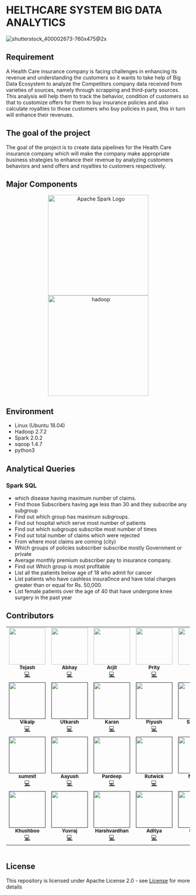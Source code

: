 # HELTHCARE SYSTEM BIG DATA ANALYTICS

![shutterstock_400002673-760x475@2x](https://user-images.githubusercontent.com/56173595/170109403-6716a6a5-a7e8-4e4a-883d-97d6072a21c7.jpg)

## Requirement

A Health Care insurance company is facing challenges in enhancing its revenue and understanding the customers so it wants to take help of Big Data Ecosystem to analyze the Competitors company data received from varieties of sources, namely through scrapping and third-party sources. This analysis will help them to track the behavior, condition of customers so that to customize offers for them to buy insurance policies and also calculate royalties to those customers who buy policies in past, this in turn will enhance their revenues.

## The goal of the project

The goal of the project is to create data pipelines for the Health Care insurance company which will make the company make appropriate business strategies to enhance their revenue by analyzing customers behaviors and send offers and royalties to customers respectively.

## Major Components

<p align="center">
	<a href="#">
		<img src="https://upload.wikimedia.org/wikipedia/commons/f/f3/Apache_Spark_logo.svg" alt="Apache Spark Logo" title="Apache Spark" width=275 hspace=80 />
	</a>
	<a href="#">
		<img src="https://upload.wikimedia.org/wikipedia/commons/thumb/0/0e/Hadoop_logo.svg/1280px-Hadoop_logo.svg.png" alt="hadoop" title="hadoop" width ="275" />
	</a>
</p>

## Environment

* Linux (Ubuntu 18.04)
* Hadoop 2.7.2
* Spark 2.0.2
* sqoop 1.4.7
* python3

## Analytical Queries

### Spark SQL
- which disease having maximum number of claims.
- Find those Subscribers having age less than 30 and they subscribe any subgroup
- Find out which group has maximum subgroups.
- Find out hospital which serve most number of patients
- Find out which subgroups subscribe most number of times
- Find out total number of claims which were rejected
- From where most claims are coming (city)
- Which groups of policies subscriber subscribe mostly Government or private
- Average monthly premium subscriber pay to insurance company.
- Find out Which group is most profitable
- List all the patients below age of 18 who admit for cancer
- List patients who have cashless insura0nce and have total charges greater than or equal for Rs. 50,000.
- List female patients over the age of 40 that have undergone knee surgery in the past year


## Contributors
<!-- ALL-CONTRIBUTORS-LIST:START - Do not remove or modify this section -->
<!-- prettier-ignore-start -->
<!-- markdownlint-disable -->
<table>
  <tr>
    <td align="center"><a href="#"><img src="https://user-images.githubusercontent.com/56173595/170120307-c37e264c-6246-4729-902d-b324b45986ac.jpeg" width="100px;" alt=""/><br /><sub><b>Tejash</b></sub></a><br /><a href="#" title="Code">💻</a></td>
    <td align="center"><a href="#"><img src="https://user-images.githubusercontent.com/56173595/170119838-f94e8821-b69f-4574-9442-c73ffa655b88.jpg" width="100px;" alt=""/><br /><sub><b>Abhay</b></sub></a><br /><a href="#" title="Code">💻</a></td>
    <td align="center"><a href="#"><img src="https://user-images.githubusercontent.com/56173595/170119851-8c0a49f1-d887-43de-91c3-dd8d87a662c1.jpg" width="100px;" alt=""/><br /><sub><b>Arjit</b></sub></a><br /><a href="#" title="Code">💻</a></td>
    <td align="center"><a href="#"><img src="https://user-images.githubusercontent.com/56173595/170120946-fa3861d5-21ee-464f-b7b3-8837441a2456.jpg" width="100px;" alt=""/><br /><sub><b>Prity </b></sub></a><br /><a href="#" title="Code">💻</a></td>
    <td align="center"><a href="#"><img src="https://user-images.githubusercontent.com/56173595/170120267-40b736de-2b77-4fd1-a7d7-440709506a3e.jpg" width="100px;" alt=""/><br /><sub><b>Mohit</b></sub></a><br /><a href="#" title="Code">💻</a></td>
  </tr>
<tr>
    <td align="center"><a href=""><img src="https://user-images.githubusercontent.com/56173595/170120304-aa8c58bf-6dea-462e-9498-fcc783233cad.jpg" width="100px;" alt=""/><br /><sub><b>Vikalp</b></sub></a><br /><a href="" title="Code">💻</a></td>
    <td align="center"><a href=""><img src="https://user-images.githubusercontent.com/56173595/170120291-c06d2046-e9c2-4127-8880-594d68b0f2e8.jpg" width="100px;" alt=""/><br /><sub><b>Utkarsh</b></sub></a><br /><a href="" title="Code">💻</a></td>
    <td align="center"><a href=""><img src="https://user-images.githubusercontent.com/56173595/170120259-1580a1b4-2cb9-44ba-8e50-97270532531f.jpg" width="100px;" alt=""/><br /><sub><b>Karan</b></sub></a><br /><a href="" title="Code">💻</a></td>
    <td align="center"><a href=""><img src="https://user-images.githubusercontent.com/56173595/170120281-e50a38c8-d327-44ce-825f-c4cbb4051c7f.jpg" width="100px;" alt=""/><br /><sub><b>Piyush </b></sub></a><br /><a href="" title="Code">💻</a></td>
    <td align="center"><a href=""><img src="https://user-images.githubusercontent.com/56173595/170121073-d6f59dfe-43fa-4eac-8772-ddc47d0b0ca5.png" width="100px;" alt=""/><br /><sub><b>Sumedh</b></sub></a><br /><a href="" title="Code">💻</a></td>
  </tr>
<tr>
    <td align="center"><a href=""><img src="https://user-images.githubusercontent.com/56173595/170120289-e46b9bd8-16f3-42d1-9461-ece394f3d493.jpg" width="100px;" alt=""/><br /><sub><b>summit</b></sub></a><br /><a href="" title="Code">💻</a></td>
    <td align="center"><a href=""><img src="https://user-images.githubusercontent.com/56173595/170119855-33d36ba2-bdb8-48ea-b91d-74c7200cd4d5.jpg" width="100px;" alt=""/><br /><sub><b>Aayush</b></sub></a><br /><a href="" title="Code">💻</a></td>
    <td align="center"><a href=""><img src="https://user-images.githubusercontent.com/56173595/170120276-28c28ecd-ab77-4352-9529-ed8baec3c0dc.jpg" width="100px;" alt=""/><br /><sub><b>Pardeep</b></sub></a><br /><a href="" title="Code">💻</a></td>
    <td align="center"><a href=""><img src="https://user-images.githubusercontent.com/56173595/170119426-57d31337-bb7e-419f-acc3-23b324d0624f.png" width="100px;" alt=""/><br /><sub><b>Rutwick</b></sub></a><br /><a href="" title="Code">💻</a></td>
    <td align="center"><a href=""><img src="https://user-images.githubusercontent.com/56173595/170120262-877e836c-1c51-4508-a7ba-84c9fbf5b4f2.jpg" width="100px;" alt=""/><br /><sub><b>Madhu</b></sub></a><br /><a href="" title="Code">💻</a></td>
  </tr>
<tr>
    <td align="center"><a href=""><img src="https://user-images.githubusercontent.com/56173595/170121604-7169ba1e-0c5e-4e1c-a62e-b1644ef0e5f1.jpg" width="100px;" alt=""/><br /><sub><b>Khushboo</b></sub></a><br /><a href="" title="Code">💻</a></td>
    <td align="center"><a href=""><img src="https://user-images.githubusercontent.com/56173595/170119404-a4198c06-bee9-4734-8f04-81afddbd0534.png" width="100px;" alt=""/><br /><sub><b>Yuvraj</b></sub></a><br /><a href="" title="Code">💻</a></td>
    <td align="center"><a href=""><img src="https://user-images.githubusercontent.com/56173595/170119861-51fb3273-b3e6-41b7-9ef4-1e96f2bcb7cc.jpg" width="100px;" alt=""/><br /><sub><b>Harshvardhan</b></sub></a><br /><a href="" title="Code">💻</a></td>
    <td align="center"><a href=""><img src="https://user-images.githubusercontent.com/56173595/170119846-ff2fb98e-72f5-4ce2-bbf5-690cbd468cb2.jpg" width="100px;" alt=""/><br /><sub><b>Aditya </b></sub></a><br /><a href="" title="Code">💻</a></td>
    <td align="center"><a href=""><img src="https://user-images.githubusercontent.com/56173595/170119422-2c4929a5-69b0-4001-ada0-83544512f771.png" width="100px;" alt=""/><br /><sub><b>Ujjwal</b></sub></a><br /><a href="" title="Code">💻</a></td>
  </tr>
</table>

<!-- markdownlint-enable -->
<!-- prettier-ignore-end -->
<!-- ALL-CONTRIBUTORS-LIST:END -->
<table>
  <tr>
  </tr>
</table>

<!-- ALL-CONTRIBUTORS-LIST:END -->


## License
This repository is licensed under Apache License 2.0 - see [License](LICENSE.md) for more details
